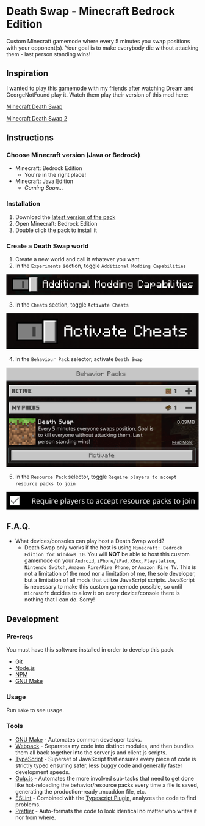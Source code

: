 # Death Swap - Minecraft Bedrock Edition

Custom Minecraft gamemode where every 5 minutes you swap positions with your opponent(s). Your goal is to make everybody die without attacking them - last person standing wins!

## Inspiration

I wanted to play this gamemode with my friends after watching Dream and GeorgeNotFound play it. Watch them play their version of this mod here:

[Minecraft Death Swap](https://www.youtube.com/watch?v=vXS1pXWslxs)

[Minecraft Death Swap 2](https://www.youtube.com/watch?v=KjRfXURKAx8)

## Instructions

### Choose Minecraft version (Java or Bedrock)

- Minecraft: Bedrock Edition
  - You're in the right place!
- Minecraft: Java Edition
  - _Coming Soon..._

### Installation

1. Download the [latest version of the pack](https://github.com/goddtriffin/DeathSwap/releases)
2. Open Minecraft: Bedrock Edition
3. Double click the pack to install it

### Create a Death Swap world

1. Create a new world and call it whatever you want
2. In the `Experiments` section, toggle `Additional Modding Capabilities`

![](assets/images/README.md/toggle-additional-modding-capabilities.PNG)

3. In the `Cheats` section, toggle `Activate Cheats`

![](assets/images/README.md/toggle-activate-cheats.PNG)

4. In the `Behaviour Pack` selector, activate `Death Swap`

![](assets/images/README.md/activate-behaviour-pack.PNG)

5. In the `Resource Pack` selector, toggle `Require players to accept resource packs to join`

![](assets/images/README.md/toggle-require-players-to-accept-resource-packs-to-join.PNG)

## F.A.Q.

- What devices/consoles can play host a Death Swap world?
  - Death Swap only works if the host is using `Minecraft: Bedrock Edition for Windows 10`. You will **NOT** be able to host this custom gamemode on your `Android`, `iPhone/iPad`, `XBox`, `Playstation`, `Nintendo Switch`, `Amazon Fire/Fire Phone`, or `Amazon Fire TV`. This is not a limitation of the mod nor a limitation of me, the sole developer, but a limitation of all mods that utilize JavaScript scripts. JavaScript is necessary to make this custom gamemode possible, so until `Microsoft` decides to allow it on every device/console there is nothing that I can do. Sorry!

## Development

### Pre-reqs

You must have this software installed in order to develop this pack.

- [Git](https://git-scm.com/)
- [Node.js](https://nodejs.org/)
- [NPM](https://www.npmjs.com/)
- [GNU Make](https://www.gnu.org/software/make/)

### Usage

Run `make` to see usage.

### Tools

- [GNU Make](https://www.gnu.org/software/make/) - Automates common developer tasks.
- [Webpack](https://webpack.js.org/) - Separates my code into distinct modules, and then bundles them all back together into the server.js and client.js scripts.
- [TypeScript](https://www.typescriptlang.org/) - Superset of JavaScript that ensures every piece of code is strictly typed ensuring safer, less buggy code and generally faster development speeds.
- [Gulp.js](https://gulpjs.com/) - Automates the more involved sub-tasks that need to get done like hot-reloading the behavior/resource packs every time a file is saved, generating the production-ready .mcaddon file, etc.
- [ESLint](https://eslint.org/) - Combined with the [Typescript Plugin](https://github.com/typescript-eslint/typescript-eslint), analyzes the code to find problems.
- [Prettier](https://prettier.io/) - Auto-formats the code to look identical no matter who writes it nor from where.
